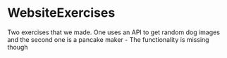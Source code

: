 # WebsiteExercises

Two exercises that we made.
One uses an API to get random dog images and the second one is a pancake maker - The functionality is missing though
